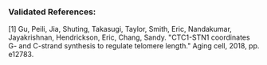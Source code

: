 ### Validated References: 
[1] Gu, Peili, Jia, Shuting, Takasugi, Taylor, Smith, Eric, Nandakumar, Jayakrishnan, Hendrickson, Eric, Chang, Sandy. "CTC1-STN1 coordinates G- and C-strand synthesis to regulate telomere length." Aging cell, 2018, pp. e12783.
